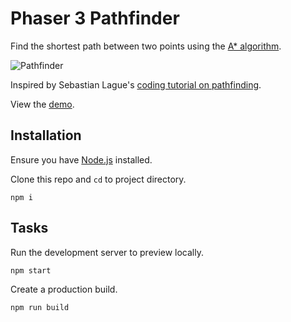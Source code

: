 # Phaser 3 Pathfinder

Find the shortest path between two points using the [A* algorithm](https://en.wikipedia.org/wiki/A*_search_algorithm).

![Pathfinder](https://user-images.githubusercontent.com/7384630/67165375-fba60800-f37b-11e9-9124-9c52b7500690.gif)

Inspired by Sebastian Lague's [coding tutorial on pathfinding](https://www.youtube.com/watch?v=-L-WgKMFuhE).

View the [demo](https://sebsowter.github.io/phaser-pathfinder/).

## Installation

Ensure you have [Node.js](https://nodejs.org) installed.

Clone this repo and `cd` to project directory.

```
npm i
```

## Tasks

Run the development server to preview locally.
```
npm start
```

Create a production build.
```
npm run build
```
